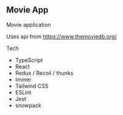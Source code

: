 ## Movie App

Movie application

Uses api from https://www.themoviedb.org/

Tech
- TypeScript
- React
- Redux / Recoil / thunks
- Immer
- Tailwind CSS
- ESLint
- Jest
- snowpack
